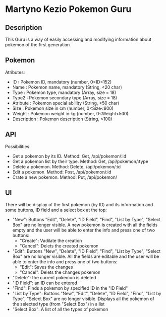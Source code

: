 # Martyno Kezio Pokemon Guru

## Description
This Guru is a way of easily accessing and modifying information about pokemon of the first generation

## Pokemon
Atributes:
- ID : Pokemon ID, mandatory (number, 0<ID<152)
- Name : Pokemon name, mandatory (String, <20 char)
- Type : Pokemon type, mandatory (Array, size = 18)
- Type2 : Pokemon secondary type (Array, size = 18)
- Atribute : Pokemon special abillity (String, <50 char)
- Size : Pokemon size in cm (number, 0<Size<900)
- Weight : Pokemon weight in kg (number, 0<Weight<500)
- Description : Pokemon description (String, <100)

## API
Possibilities:
- Get a pokemon by its ID. Method: Get, /api/pokemon/:id
- Get a pokemon list by their type. Method: Get, /api/pokemon/:type
- Delete a pokemon. Method: Delete, /api/pokemon/:id
- Edit a pokemon. Method: Post, /api/pokemon/:id
- Crate a new pokemon. Method: Put, /api/pokemon/

## UI
There will be display of the first pokemon (by ID) and its information and some buttons, ID field and a select box at the top:
- "New": Buttons "Edit", "Delete", "ID Field", "Find", "List by Type", "Select Box" are no longer visible. A new pokemon is created with all the fields empty and the user will be able to enter the info and press one of two buttons:
  - "Create": Vadilate the creation
  - "Cancel": Delets the created pokemon
- "Edit": Buttons "New", "Delete", "ID Field", "Find", "List by Type", "Select Box" are no longer visible. All the fields are editable and the user will be able to enter the info and press one of two buttons:
  - "Edit": Saves the changes
  - "Cancel": Delets the changes pokemon
- "Delete": the current pokemon is deleted
- "ID Field": an ID can be entered
- "Find": Finds a pokemon by specified ID in the "ID Field"
- "List by Type": Buttons "New", "Edit", "Delete", "ID Field", "Find", "List by Type", "Select Box" are no longer visible. Displays all the pokemon of the selected type (from "Select Box") in a list
- "Select Box": A list of all the types of pokemon

